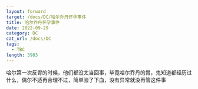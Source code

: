 ```yaml
---
layout: forward
target: /docs/DC/哈尔乔丹怀孕事件
title: 哈尔乔丹怀孕事件
date: 2022-09-29
category: DC
cat_url: /docs/DC
tags: 
  - TBC
length: 3983
---
```


哈尔第一次反胃的时候，他们都没太当回事，毕竟哈尔乔丹的胃，鬼知道都经历过什么，偶尔不适再合理不过，简单验了下血，没有异常就没再管这件事
